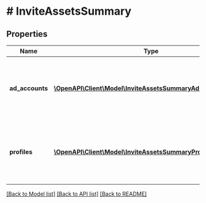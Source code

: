 # # InviteAssetsSummary

## Properties

Name | Type | Description | Notes
------------ | ------------- | ------------- | -------------
**ad_accounts** | [**\OpenAPI\Client\Model\InviteAssetsSummaryAdAccountsInner[]**](InviteAssetsSummaryAdAccountsInner.md) | List of ad account IDs and respective permission levels that will be assigned. | [optional]
**profiles** | [**\OpenAPI\Client\Model\InviteAssetsSummaryProfilesInner[]**](InviteAssetsSummaryProfilesInner.md) | List of profile IDs and respective permission levels that will be assigned. | [optional]

[[Back to Model list]](../../README.md#models) [[Back to API list]](../../README.md#endpoints) [[Back to README]](../../README.md)

